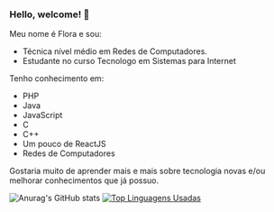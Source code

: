 ### Hello, welcome! 👋

Meu nome é Flora e sou:

  - Técnica nível médio em Redes de Computadores.
  - Estudante no curso Tecnologo em Sistemas para Internet

Tenho conhecimento em: 
  - PHP
  - Java
  - JavaScript
  - C
  - C++
  - Um pouco de ReactJS
  - Redes de Computadores

Gostaria muito de aprender mais e mais sobre tecnologia novas e/ou melhorar conhecimentos que já possuo.

<!--
**FloraOFF/FloraOFF** is a ✨ _special_ ✨ repository because its `README.md` (this file) appears on your GitHub profile.

Here are some ideas to get you started:

- 🔭 I’m currently working on ...
- 🌱 I’m currently learning ...
- 👯 I’m looking to collaborate on ...
- 🤔 I’m looking for help with ...
- 💬 Ask me about ...
- 📫 How to reach me: ...
- 😄 Pronouns: ...
- ⚡ Fun fact: ...
-->

![Anurag's GitHub stats](https://github-readme-stats.vercel.app/api?username=FloraOFF&show_icons=true&theme=dracula)
[![Top Linguagens Usadas](https://github-readme-stats.vercel.app/api/top-langs/?username=FloraOFF&layout=compact&theme=dark)](https://github.com/FloraOFF/github-readme-stats)

<!-- Atividade recente do GitHub -->


